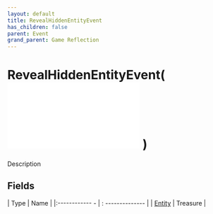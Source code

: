 ```yaml
---
layout: default
title: RevealHiddenEntityEvent
has_children: false
parent: Event
grand_parent: Game Reflection
---
```

# RevealHiddenEntityEvent( ![ EntityEventBase ](game-reflection/events/entity_event_base.md) )
Description 

## Fields
| Type | Name |
|:------------ - | : -------------- |
| [Entity](game-reflection/classes/entity.md) | Treasure |
